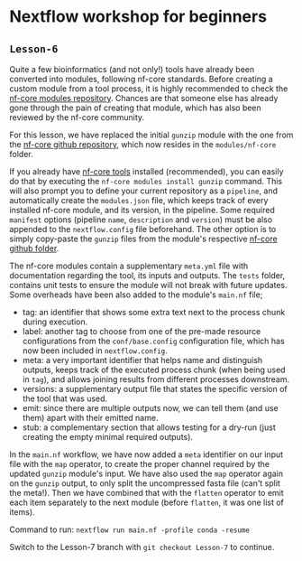 # Nextflow workshop for beginners

## `Lesson-6`
Quite a few bioinformatics (and not only!) tools have already been converted into modules, following nf-core standards.
Before creating a custom module from a tool process, it is highly recommended to check the [nf-core modules repository](https://nf-co.re/modules/).
Chances are that someone else has already gone through the pain of creating that module, which has also been reviewed by the nf-core community.

For this lesson, we have replaced the initial `gunzip` module with the one from the [nf-core github repository](https://github.com/nf-core/modules/tree/master/modules/nf-core/),
which now resides in the `modules/nf-core` folder.

If you already have [nf-core tools](https://nf-co.re/docs/nf-core-tools/installation) installed (recommended), you can easily do that by executing the `nf-core modules install gunzip` command.
This will also prompt you to define your current repository as a `pipeline`, and automatically create the `modules.json` file, which keeps track of every installed nf-core module, and its version, in the pipeline.
Some required `manifest` options (pipeline `name`, `description` and `version`) must be also appended to the `nextflow.config` file beforehand.
The other option is to simply copy-paste the `gunzip` files from the module's respective [nf-core github folder](https://github.com/nf-core/modules/tree/master/modules/nf-core/gunzip).

The nf-core modules contain a supplementary `meta.yml` file with documentation regarding the tool, its inputs and outputs.
The `tests` folder, contains unit tests to ensure the module will not break with future updates.
Some overheads have been also added to the module's `main.nf` file;
- tag: an identifier that shows some extra text next to the process chunk during execution.
- label: another tag to choose from one of the pre-made resource configurations from the `conf/base.config` configuration file, which has now been included in `nextflow.config`.
- meta: a very important identifier that helps name and distinguish outputs, keeps track of the executed process chunk (when being used in `tag`), and allows joining results from different processes downstream.
- versions: a supplementary output file that states the specific version of the tool that was used.
- emit: since there are multiple outputs now, we can tell them (and use them) apart with their emitted name.
- stub: a complementary section that allows testing for a dry-run (just creating the empty minimal required outputs).

In the `main.nf` workflow, we have now added a `meta` identifier on our input file with the `map` operator, to create the proper channel required by the updated `gunzip` module's input.
We have also used the `map` operator again on the `gunzip` output, to only split the uncompressed fasta file (can't split the meta!).
Then we have combined that with the `flatten` operator to emit each item separately to the next module (before `flatten`, it was one list of items).

Command to run: `nextflow run main.nf -profile conda -resume`

Switch to the Lesson-7 branch with `git checkout Lesson-7` to continue.
